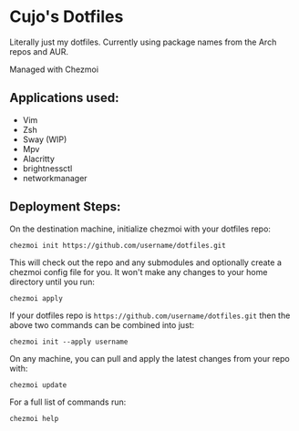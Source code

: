# Cujo's Dotfiles

Literally just my dotfiles. Currently using package names from the Arch repos and AUR.

Managed with Chezmoi

## Applications used:

* Vim
* Zsh
* Sway (WIP)
* Mpv
* Alacritty
* brightnessctl
* networkmanager

## Deployment Steps:

On the destination  machine, initialize chezmoi with your dotfiles repo:

    chezmoi init https://github.com/username/dotfiles.git

This will check out the repo and any submodules and optionally create a chezmoi
config file for you. It won't make any changes to your home directory until you
run:

    chezmoi apply

If your dotfiles repo is `https://github.com/username/dotfiles.git` then the
above two commands can be combined into just:

    chezmoi init --apply username

On any machine, you can pull and apply the latest changes from your repo with:

    chezmoi update

For a full list of commands run:

    chezmoi help
